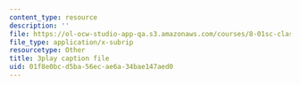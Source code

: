 ```yaml
---
content_type: resource
description: ''
file: https://ol-ocw-studio-app-qa.s3.amazonaws.com/courses/8-01sc-classical-mechanics-fall-2016/01f8e0bcd5ba56ecae6a34bae147aed0_TvdmaZR6m8Q.vtt
file_type: application/x-subrip
resourcetype: Other
title: 3play caption file
uid: 01f8e0bc-d5ba-56ec-ae6a-34bae147aed0
---
```


